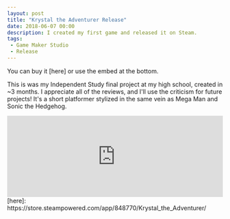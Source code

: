 ```yaml
---
layout: post
title: "Krystal the Adventurer Release"
date: 2018-06-07 00:00
description: I created my first game and released it on Steam.
tags:
 - Game Maker Studio
 - Release
---
```


You can buy it [here] or use the embed at the bottom.

This is was my Independent Study final project at my high school, created in ~3 months. I appreciate all of the reviews, and I'll use the criticism for future projects!
It's a short platformer stylized in the same vein as Mega Man and Sonic the Hedgehog.

<iframe src="https://store.steampowered.com/widget/848770/" frameborder="0" width="100%" height="190"></iframe>
[here]: https://store.steampowered.com/app/848770/Krystal_the_Adventurer/